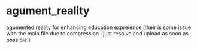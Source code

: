 # agument_reality
agumented reality for enhancing education expreience 
(their is some issue with the main file due to compression i just resolve and upload as soon as possible.)
